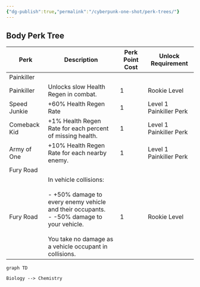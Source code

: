 ```yaml
---
{"dg-publish":true,"permalink":"/cyberpunk-one-shot/perk-trees/"}
---
```


## Body Perk Tree

| Perk         | Description                                                                                                                                                                              | Perk Point Cost | Unlock Requirement      |
| ------------ | ---------------------------------------------------------------------------------------------------------------------------------------------------------------------------------------- | --------------- | ----------------------- |
| Painkiller   |                                                                                                                                                                                          |                 |                         |
| Painkiller   | Unlocks slow Health Regen in combat.                                                                                                                                                     | 1               | Rookie Level            |
| Speed Junkie | +60% Health Regen Rate                                                                                                                                                                   | 1               | Level 1 Painkiller Perk |
| Comeback Kid | +1% Health Regen Rate for each percent of missing health.                                                                                                                                | 1               | Level 1 Painkiller Perk |
| Army of One  | +10% Health Regen Rate for each nearby enemy.                                                                                                                                            | 1               | Level 1 Painkiller Perk |
| Fury Road    |                                                                                                                                                                                          |                 |                         |
| Fury Road    | In vehicle collisions:<br><br>- +50% damage to every enemy vehicle and their occupants.<br>- -50% damage to your vehicle.<br><br>You take no damage as a vehicle occupant in collisions. | 1               | Rookie Level            |
```mermaid
graph TD

Biology --> Chemistry
```
